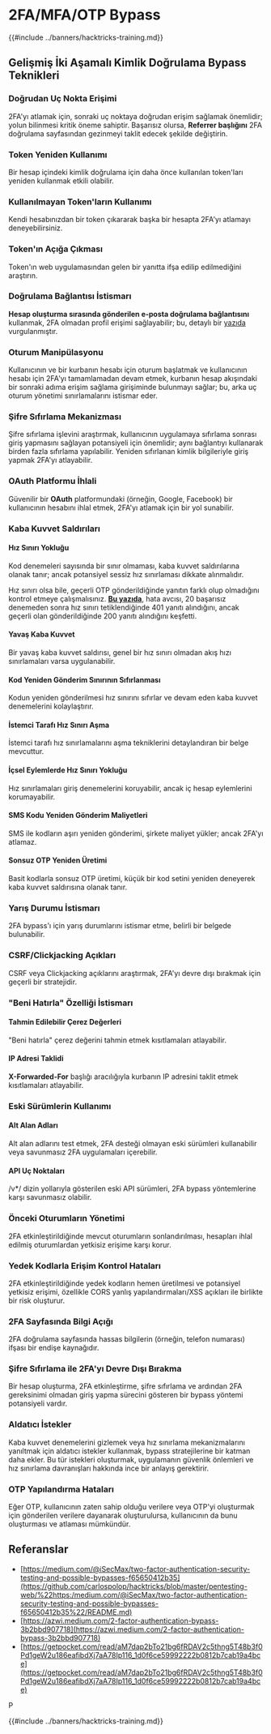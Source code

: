 # 2FA/MFA/OTP Bypass

{{#include ../banners/hacktricks-training.md}}

## **Gelişmiş İki Aşamalı Kimlik Doğrulama Bypass Teknikleri**

### **Doğrudan Uç Nokta Erişimi**

2FA'yı atlamak için, sonraki uç noktaya doğrudan erişim sağlamak önemlidir; yolun bilinmesi kritik öneme sahiptir. Başarısız olursa, **Referrer başlığını** 2FA doğrulama sayfasından gezinmeyi taklit edecek şekilde değiştirin.

### **Token Yeniden Kullanımı**

Bir hesap içindeki kimlik doğrulama için daha önce kullanılan token'ları yeniden kullanmak etkili olabilir.

### **Kullanılmayan Token'ların Kullanımı**

Kendi hesabınızdan bir token çıkararak başka bir hesapta 2FA'yı atlamayı deneyebilirsiniz.

### **Token'ın Açığa Çıkması**

Token'ın web uygulamasından gelen bir yanıtta ifşa edilip edilmediğini araştırın.

### **Doğrulama Bağlantısı İstismarı**

**Hesap oluşturma sırasında gönderilen e-posta doğrulama bağlantısını** kullanmak, 2FA olmadan profil erişimi sağlayabilir; bu, detaylı bir [yazıda](https://srahulceh.medium.com/behind-the-scenes-of-a-security-bug-the-perils-of-2fa-cookie-generation-496d9519771b) vurgulanmıştır.

### **Oturum Manipülasyonu**

Kullanıcının ve bir kurbanın hesabı için oturum başlatmak ve kullanıcının hesabı için 2FA'yı tamamlamadan devam etmek, kurbanın hesap akışındaki bir sonraki adıma erişim sağlama girişiminde bulunmayı sağlar; bu, arka uç oturum yönetimi sınırlamalarını istismar eder.

### **Şifre Sıfırlama Mekanizması**

Şifre sıfırlama işlevini araştırmak, kullanıcının uygulamaya sıfırlama sonrası giriş yapmasını sağlayan potansiyeli için önemlidir; aynı bağlantıyı kullanarak birden fazla sıfırlama yapılabilir. Yeniden sıfırlanan kimlik bilgileriyle giriş yapmak 2FA'yı atlayabilir.

### **OAuth Platformu İhlali**

Güvenilir bir **OAuth** platformundaki (örneğin, Google, Facebook) bir kullanıcının hesabını ihlal etmek, 2FA'yı atlamak için bir yol sunabilir.

### **Kaba Kuvvet Saldırıları**

#### **Hız Sınırı Yokluğu**

Kod denemeleri sayısında bir sınır olmaması, kaba kuvvet saldırılarına olanak tanır; ancak potansiyel sessiz hız sınırlaması dikkate alınmalıdır.

Hız sınırı olsa bile, geçerli OTP gönderildiğinde yanıtın farklı olup olmadığını kontrol etmeye çalışmalısınız. [**Bu yazıda**](https://mokhansec.medium.com/the-2-200-ato-most-bug-hunters-overlooked-by-closing-intruder-too-soon-505f21d56732), hata avcısı, 20 başarısız denemeden sonra hız sınırı tetiklendiğinde 401 yanıtı alındığını, ancak geçerli olan gönderildiğinde 200 yanıtı alındığını keşfetti.

#### **Yavaş Kaba Kuvvet**

Bir yavaş kaba kuvvet saldırısı, genel bir hız sınırı olmadan akış hızı sınırlamaları varsa uygulanabilir.

#### **Kod Yeniden Gönderim Sınırının Sıfırlanması**

Kodun yeniden gönderilmesi hız sınırını sıfırlar ve devam eden kaba kuvvet denemelerini kolaylaştırır.

#### **İstemci Tarafı Hız Sınırı Aşma**

İstemci tarafı hız sınırlamalarını aşma tekniklerini detaylandıran bir belge mevcuttur.

#### **İçsel Eylemlerde Hız Sınırı Yokluğu**

Hız sınırlamaları giriş denemelerini koruyabilir, ancak iç hesap eylemlerini korumayabilir.

#### **SMS Kodu Yeniden Gönderim Maliyetleri**

SMS ile kodların aşırı yeniden gönderimi, şirkete maliyet yükler; ancak 2FA'yı atlamaz.

#### **Sonsuz OTP Yeniden Üretimi**

Basit kodlarla sonsuz OTP üretimi, küçük bir kod setini yeniden deneyerek kaba kuvvet saldırısına olanak tanır.

### **Yarış Durumu İstismarı**

2FA bypass'ı için yarış durumlarını istismar etme, belirli bir belgede bulunabilir.

### **CSRF/Clickjacking Açıkları**

CSRF veya Clickjacking açıklarını araştırmak, 2FA'yı devre dışı bırakmak için geçerli bir stratejidir.

### **"Beni Hatırla" Özelliği İstismarı**

#### **Tahmin Edilebilir Çerez Değerleri**

"Beni hatırla" çerez değerini tahmin etmek kısıtlamaları atlayabilir.

#### **IP Adresi Taklidi**

**X-Forwarded-For** başlığı aracılığıyla kurbanın IP adresini taklit etmek kısıtlamaları atlayabilir.

### **Eski Sürümlerin Kullanımı**

#### **Alt Alan Adları**

Alt alan adlarını test etmek, 2FA desteği olmayan eski sürümleri kullanabilir veya savunmasız 2FA uygulamaları içerebilir.

#### **API Uç Noktaları**

/v\*/ dizin yollarıyla gösterilen eski API sürümleri, 2FA bypass yöntemlerine karşı savunmasız olabilir.

### **Önceki Oturumların Yönetimi**

2FA etkinleştirildiğinde mevcut oturumların sonlandırılması, hesapları ihlal edilmiş oturumlardan yetkisiz erişime karşı korur.

### **Yedek Kodlarla Erişim Kontrol Hataları**

2FA etkinleştirildiğinde yedek kodların hemen üretilmesi ve potansiyel yetkisiz erişimi, özellikle CORS yanlış yapılandırmaları/XSS açıkları ile birlikte bir risk oluşturur.

### **2FA Sayfasında Bilgi Açığı**

2FA doğrulama sayfasında hassas bilgilerin (örneğin, telefon numarası) ifşası bir endişe kaynağıdır.

### **Şifre Sıfırlama ile 2FA'yı Devre Dışı Bırakma**

Bir hesap oluşturma, 2FA etkinleştirme, şifre sıfırlama ve ardından 2FA gereksinimi olmadan giriş yapma sürecini gösteren bir bypass yöntemi potansiyeli vardır.

### **Aldatıcı İstekler**

Kaba kuvvet denemelerini gizlemek veya hız sınırlama mekanizmalarını yanıltmak için aldatıcı istekler kullanmak, bypass stratejilerine bir katman daha ekler. Bu tür istekleri oluşturmak, uygulamanın güvenlik önlemleri ve hız sınırlama davranışları hakkında ince bir anlayış gerektirir.

### OTP Yapılandırma Hataları

Eğer OTP, kullanıcının zaten sahip olduğu verilere veya OTP'yi oluşturmak için gönderilen verilere dayanarak oluşturulursa, kullanıcının da bunu oluşturması ve atlaması mümkündür.

## Referanslar

- [https://medium.com/@iSecMax/two-factor-authentication-security-testing-and-possible-bypasses-f65650412b35](https://github.com/carlospolop/hacktricks/blob/master/pentesting-web/%22https:/medium.com/@iSecMax/two-factor-authentication-security-testing-and-possible-bypasses-f65650412b35%22/README.md)
- [https://azwi.medium.com/2-factor-authentication-bypass-3b2bbd907718](https://azwi.medium.com/2-factor-authentication-bypass-3b2bbd907718)
- [https://getpocket.com/read/aM7dap2bTo21bg6fRDAV2c5thng5T48b3f0Pd1geW2u186eafibdXj7aA78Ip116_1d0f6ce59992222b0812b7cab19a4bce](https://getpocket.com/read/aM7dap2bTo21bg6fRDAV2c5thng5T48b3f0Pd1geW2u186eafibdXj7aA78Ip116_1d0f6ce59992222b0812b7cab19a4bce)

P

{{#include ../banners/hacktricks-training.md}}

